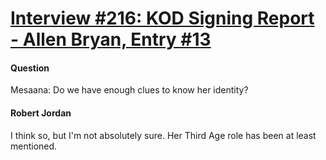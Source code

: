 # [Interview #216: KOD Signing Report - Allen Bryan, Entry #13](https://www.theoryland.com/intvmain.php?i=216#13)

#### Question

Mesaana: Do we have enough clues to know her identity?

#### Robert Jordan

I think so, but I'm not absolutely sure. Her Third Age role has been at least mentioned.

